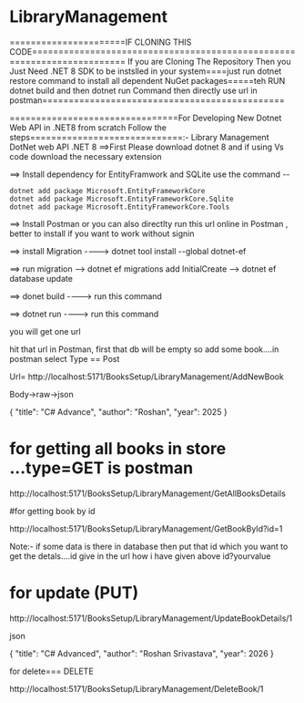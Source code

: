 # LibraryManagement
======================IF CLONING THIS CODE========================================================================
If you are Cloning The Repository Then you Just Need .NET 8 SDK to be instslled in your system====just run dotnet restore  command to install all dependent NuGet packages=====teh RUN dotnet build and then dotnet run Command then directly use url in postman==============================================

================================For  Developing New Dotnet Web API in .NET8 from scratch   Follow the steps=============================:-
Library Management DotNet web API .NET 8
==>First Please download dotnet 8 and if using Vs code download the necessary extension

==> Install dependency for EntityFramwork and SQLite use the command --

    dotnet add package Microsoft.EntityFrameworkCore
    dotnet add package Microsoft.EntityFrameworkCore.Sqlite
    dotnet add package Microsoft.EntityFrameworkCore.Tools

==> Install Postman or you can also directlty run this url online in Postman , better to install if you want to work without signin


==> install Migration   ---->   dotnet tool install --global dotnet-ef

==> run migration --> dotnet ef migrations add InitialCreate
                  --> dotnet ef database update



==> donet build      ----> run this command

==> dotnet run      ----> run this command

you will get one url


hit that url in Postman, first that db will be empty so add some book....in postman select Type == Post

Url= http://localhost:5171/BooksSetup/LibraryManagement/AddNewBook
 
 Body->raw->json

 {
  "title": "C# Advance",
  "author": "Roshan",
  "year": 2025
}

# for getting all books in store ...type=GET is postman

http://localhost:5171/BooksSetup/LibraryManagement/GetAllBooksDetails

#for getting book by id

http://localhost:5171/BooksSetup/LibraryManagement/GetBookById?id=1

Note:- if some data is there in database then put that id which you want to get the detals....id give  in the url how i have given above id?yourvalue

# for update (PUT)

http://localhost:5171/BooksSetup/LibraryManagement/UpdateBookDetails/1

json

{
  "title": "C# Advanced",
  "author": "Roshan Srivastava",
  "year": 2026
}


for delete=== DELETE

http://localhost:5171/BooksSetup/LibraryManagement/DeleteBook/1









